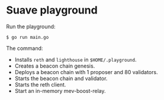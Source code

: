 # Suave playground

Run the playground:

```
$ go run main.go
```

The command:

- Installs `reth` and `lighthouse` in `$HOME/.playground`.
- Creates a beacon chain genesis.
- Deploys a beacon chain with 1 proposer and 80 validators.
- Starts the beacon chain and validator.
- Starts the reth client.
- Start an in-memory mev-boost-relay.
